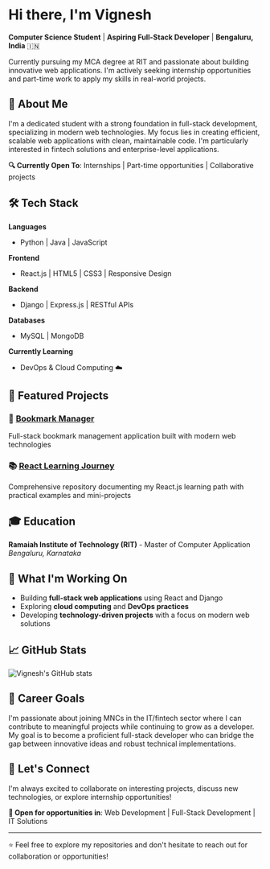 # Hi there, I'm Vignesh

**Computer Science Student** | **Aspiring Full-Stack Developer** | **Bengaluru, India** 🇮🇳

Currently pursuing my MCA degree at RIT and passionate about building innovative web applications. I'm actively seeking internship opportunities and part-time work to apply my skills in real-world projects.

## 🎯 About Me

I'm a dedicated student with a strong foundation in full-stack development, specializing in modern web technologies. My focus lies in creating efficient, scalable web applications with clean, maintainable code. I'm particularly interested in fintech solutions and enterprise-level applications.

**🔍 Currently Open To**: Internships | Part-time opportunities | Collaborative projects

## 🛠️ Tech Stack

**Languages**
- Python | Java | JavaScript

**Frontend**
- React.js | HTML5 | CSS3 | Responsive Design

**Backend** 
- Django | Express.js | RESTful APIs

**Databases**
- MySQL | MongoDB

**Currently Learning**
- DevOps & Cloud Computing ☁️

## 🚀 Featured Projects

### 🔖 [Bookmark Manager](https://github.com/Vignesh-Ajri/bookmark)
Full-stack bookmark management application built with modern web technologies

### 📚 [React Learning Journey](https://github.com/Vignesh-Ajri/react-learning-journey)
Comprehensive repository documenting my React.js learning path with practical examples and mini-projects

## 🎓 Education

**Ramaiah Institute of Technology (RIT)** - Master of Computer Application
*Bengaluru, Karnataka*

## 🌟 What I'm Working On

- Building **full-stack web applications** using React and Django  
- Exploring **cloud computing** and **DevOps practices**  
- Developing **technology-driven projects** with a focus on modern web solutions

## 📈 GitHub Stats

![Vignesh's GitHub stats](https://github-readme-stats.vercel.app/api?username=Vignesh-Ajri&show_icons=true&theme=tokyonight)

## 🎯 Career Goals

I'm passionate about joining MNCs in the IT/fintech sector where I can contribute to meaningful projects while continuing to grow as a developer. My goal is to become a proficient full-stack developer who can bridge the gap between innovative ideas and robust technical implementations.

## 🤝 Let's Connect

I'm always excited to collaborate on interesting projects, discuss new technologies, or explore internship opportunities!

**📧 Open for opportunities in**: Web Development | Full-Stack Development | IT Solutions

---

⭐ Feel free to explore my repositories and don't hesitate to reach out for collaboration or opportunities!
